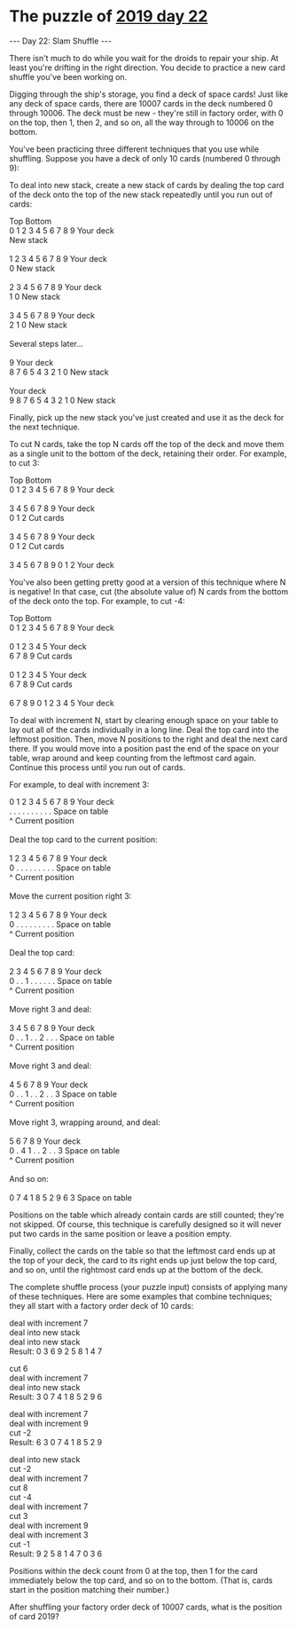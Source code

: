 # The puzzle of [2019 day 22](https://adventofcode.com/2019/day/22)

--- Day 22: Slam Shuffle ---

There isn't much to do while you wait for the droids to repair your ship.  At least you're drifting in the right direction.  You decide to practice a new card shuffle you've been working on.

Digging through the ship's storage, you find a deck of space cards! Just like any deck of space cards, there are 10007 cards in the deck numbered 0 through 10006. The deck must be new - they're still in factory order, with 0 on the top, then 1, then 2, and so on, all the way through to 10006 on the bottom.

You've been practicing three different techniques that you use while shuffling. Suppose you have a deck of only 10 cards (numbered 0 through 9):

To deal into new stack, create a new stack of cards by dealing the top card of the deck onto the top of the new stack repeatedly until you run out of cards:

Top          Bottom\
0 1 2 3 4 5 6 7 8 9   Your deck\
                      New stack\
\
  1 2 3 4 5 6 7 8 9   Your deck\
                  0   New stack\
\
    2 3 4 5 6 7 8 9   Your deck\
                1 0   New stack\
\
      3 4 5 6 7 8 9   Your deck\
              2 1 0   New stack\
\
Several steps later...\
\
                  9   Your deck\
  8 7 6 5 4 3 2 1 0   New stack\
\
                      Your deck\
9 8 7 6 5 4 3 2 1 0   New stack

Finally, pick up the new stack you've just created and use it as the deck for the next technique.

To cut N cards, take the top N cards off the top of the deck and move them as a single unit to the bottom of the deck, retaining their order. For example, to cut 3:

Top          Bottom\
0 1 2 3 4 5 6 7 8 9   Your deck\
\
      3 4 5 6 7 8 9   Your deck\
0 1 2                 Cut cards\
\
3 4 5 6 7 8 9         Your deck\
              0 1 2   Cut cards\
\
3 4 5 6 7 8 9 0 1 2   Your deck

You've also been getting pretty good at a version of this technique where N is negative! In that case, cut (the absolute value of) N cards from the bottom of the deck onto the top.  For example, to cut -4:

Top          Bottom\
0 1 2 3 4 5 6 7 8 9   Your deck\
\
0 1 2 3 4 5           Your deck\
            6 7 8 9   Cut cards\
\
        0 1 2 3 4 5   Your deck\
6 7 8 9               Cut cards\
\
6 7 8 9 0 1 2 3 4 5   Your deck

To deal with increment N, start by clearing enough space on your table to lay out all of the cards individually in a long line.  Deal the top card into the leftmost position. Then, move N positions to the right and deal the next card there. If you would move into a position past the end of the space on your table, wrap around and keep counting from the leftmost card again.  Continue this process until you run out of cards.

For example, to deal with increment 3:

0 1 2 3 4 5 6 7 8 9   Your deck\
. . . . . . . . . .   Space on table\
^                     Current position\
\
Deal the top card to the current position:\
\
  1 2 3 4 5 6 7 8 9   Your deck\
0 . . . . . . . . .   Space on table\
^                     Current position\
\
Move the current position right 3:\
\
  1 2 3 4 5 6 7 8 9   Your deck\
0 . . . . . . . . .   Space on table\
      ^               Current position\
\
Deal the top card:\
\
    2 3 4 5 6 7 8 9   Your deck\
0 . . 1 . . . . . .   Space on table\
      ^               Current position\
\
Move right 3 and deal:\
\
      3 4 5 6 7 8 9   Your deck\
0 . . 1 . . 2 . . .   Space on table\
            ^         Current position\
\
Move right 3 and deal:\
\
        4 5 6 7 8 9   Your deck\
0 . . 1 . . 2 . . 3   Space on table\
                  ^   Current position\
\
Move right 3, wrapping around, and deal:\
\
          5 6 7 8 9   Your deck\
0 . 4 1 . . 2 . . 3   Space on table\
    ^                 Current position\
\
And so on:\
\
0 7 4 1 8 5 2 9 6 3   Space on table

Positions on the table which already contain cards are still counted; they're not skipped.  Of course, this technique is carefully designed so it will never put two cards in the same position or leave a position empty.

Finally, collect the cards on the table so that the leftmost card ends up at the top of your deck, the card to its right ends up just below the top card, and so on, until the rightmost card ends up at the bottom of the deck.

The complete shuffle process (your puzzle input) consists of applying many of these techniques.  Here are some examples that combine techniques; they all start with a factory order deck of 10 cards:

deal with increment 7\
deal into new stack\
deal into new stack\
Result: 0 3 6 9 2 5 8 1 4 7

cut 6\
deal with increment 7\
deal into new stack\
Result: 3 0 7 4 1 8 5 2 9 6

deal with increment 7\
deal with increment 9\
cut -2\
Result: 6 3 0 7 4 1 8 5 2 9

deal into new stack\
cut -2\
deal with increment 7\
cut 8\
cut -4\
deal with increment 7\
cut 3\
deal with increment 9\
deal with increment 3\
cut -1\
Result: 9 2 5 8 1 4 7 0 3 6

Positions within the deck count from 0 at the top, then 1 for the card immediately below the top card, and so on to the bottom.  (That is, cards start in the position matching their number.)

After shuffling your factory order deck of 10007 cards, what is the position of card 2019?